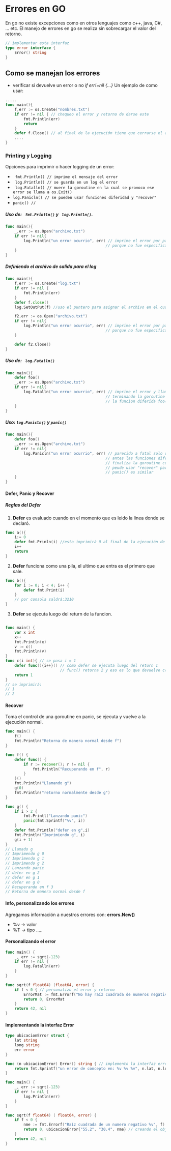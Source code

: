 
# Errores en GO

En go no existe excepciones como en otros lenguajes como c++, java, C#, ... etc. 
 El manejo de errores en go se realiza sin sobrecargar el valor del retorno.

```go
// implementar esta interfaz
type error interface {
    Error() string
}

```

## Como se manejan los  errores

* verificar si devuelve un error o no *if err!=nil {...}*
Un ejemplo de como usar:

```go
.....
func main(){
    f,err := os.Create("nombres.txt")
    if err != nil { // chequeo el error y retorno de darse este
        fmt.Println(err)
        return 
    }
    defer f.Close() // al final de la ejecución tiene que cerrarse el archivo
    ....
}
```

### Printing y Logging

Opciones para imprimir o hacer logging de un error:
* ` fmt.Println() // imprime el mensaje del error`
* ` log.Println() // se guarda en un log el error`
* ` log.Fatalln() // muere la goroutine en la cual se provoco ese error se llama a os.Exit()`
* ` log.Panicln() // se pueden usar funciones diferidad y "recover" `
* ` panic() // `

##### Uso de:  ` fmt.Println()` y ` log.Println()`.

```go
func main(){
    _,err := os.Open("archivo.txt")
    if err != nil{
        log.Println("un error ocurrio", err) // imprime el error por pantalla igual que con Println()
                                            // porque no fue especificado el archivo a donde escribir
    }
}
```
##### Definiendo el archivo de salida para el log
```go
func main(){
    f,err := os.Create("log.txt")
    if err != nil {
        fmt.Println(err)
    }
    defer f.close()
    log.SetOutPut(f) //uso el puntero para asignar el archivo en el cual escribira log

    f2,err := os.Open("archivo.txt")
    if err != nil{
        log.Println("un error ocurrio", err) // imprime el error por pantalla igual que con Println()
                                            // porque no fue especificado el archivo a donde escribir
    }

    defer f2.Close()
}
```

##### Uso de: ` log.Fatalln()`

```go
func main(){
    defer foo()
    _,err := os.Open("archivo.txt")
    if err != nil{
        log.Fatalln("un error ocurrio", err) // imprime el error y llama a os.Exit()
                                            // terminando la goroutine con codigo de retorno 1
                                            // la funcion diferida foo() no se ejecuta                                      
    }
}
```
##### Uso: `log.Panicln()` y `panic()`

```go
func main(){
    defer foo()
    _,err := os.Open("archivo.txt")
    if err != nil{
        log.Panicln("un error ocurrio", err) // parecido a fatal solo que en este caso se ejecutan
                                            // antes las funciones diferidas como foo(), luego
                                            // finaliza la goroutine con codigo de retorno 2
                                            // peude usar "recover" para evitar la finalización
                                            // panic() es similar
    }
}
```

#### Defer, Panic y Recover

##### Reglas del Defer

1. **Defer** es evaluado cuando en el momento que es leido la linea donde se declaró.

```go
func a(){
    i:= 0
    defer fmt.Prinln(i) //esto imprimirá 0 al final de la ejecución de la función
    i++
    return
}
```

2. **Defer** funciona como una pila, el ultimo que entra es el primero que sale.

```go
func b(){
    for i := 0; i < 4; i++ {
        defer fmt.Print(i) 
    }
    // por consola saldrá:3210
}
```

3. **Defer**  se ejecuta luego del return de la funcion.

```go

func main() {
    var x int
    x++
    fmt.Println(x)
    v := c()
    fmt.Println(v)
}
func c(i int){ // se pasa i = 1
    defer func(){i++}() // como defer se ejecuta luego del return 1
                        // func() retorna 2 y eso es lo que devuelve c(1)
    return 1 
}
// se imprimirá:
// 1
// 2

```

#### Recover
Toma el control de una goroutine en panic, se ejecuta y vuelve a la ejecución normal.
```go
func main() {
    f()
    fmt.Println("Retorna de manera normal desde f")
}

func f() {
    defer func() {
        if r := recover(); r != nil {
            fmt.Println("Recuperando en f", r)
        }
    }()
    fmt.Println("Llamando g")
    g(0)
    fmt.Println("retorno normalmente desde g")
}

func g() {
    if i > 2 {
        fmt.Printl("Lanzando panic")
        panic(fmt.Sprintf("%v", i))
    }
    defer fmt.Println("defer en g",i)
    fmt.Println("Imprimiendo g", i)
    g(i + 1)
}
// Llamado g
// Imprimendo g 0
// Imprimendo g 1
// Imprimendo g 2
// Lanzando panic
// defer en g 2
// defer en g 1
// defer en g 0
// Recuperando en f 3
// Retorna de manera normal desde f

```

#### Info, personalizando los errores

Agregamos información a nuestros errores con: **errors.New()**

* %v -> valor
* %T -> tipo
.....

#### Personalizando el error

```go
func main() {
    _, err := sqrt(-123)
    if err != nil {
        log.Fatalln(err)
    }
}

func sqrt(f float64) (float64, error) {
    if f < 0 { // personalizo el error y retorno
        ErrorMat := fmt.Errorf("No hay raíz cuadrada de numeros negativos: %v", f)
        return 0, ErrorMat
    }
    return 42, nil
}

```

#### Implementando la interfaz Error

```go
type ubicacionError struct {
    lat string
    long string
    err error
}

func (n ubicacionError) Error() string { // implemento la interfaz error 
    return fmt.Sprintf("un error de concepto en: %v %v %v", n.lat, n.long, n.err)
} 

func main() {
    _, err := sqrt(-123)
    if err != nil {
        log.Println(err)
    }
}

func sqrt(f float64) ( float64, error) {
    if f < 0 {
        nme := fmt.Errorf("Raíz cuadrada de un numero negativo %v", f)
        return 0, ubicacionError{"55.2", "30.4", nme} // creando el objeto que implenta la interfaz
    }
    return 42, nil
}

```
